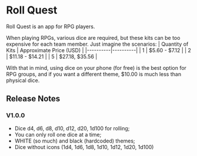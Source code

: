 # Roll Quest
Roll Quest is an app for RPG players.

When playing RPGs, various dice are required, but these kits can be too expensive for each team member. Just imagine the scenarios:
| Quantity of Kits | Approximate Price (USD) |
|----------|----------|
| 1 | $5.60 - $7.12 |
| 2 | $11.18 - $14.21 |
| 5 | $27.18, $35.56 |

With that in mind, using dice on your phone (for free) is the best option for RPG groups, and if you want a different theme, $10.00 is much less than physical dice.

## Release Notes
### V1.0.0
- Dice d4, d6, d8, d10, d12, d20, 1d100 for rolling;
- You can only roll one dice at a time;
- WHITE (so much) and black (hardcoded) themes;
- Dice without icons (1d4, 1d6, 1d8, 1d10, 1d12, 1d20, 1d100)
